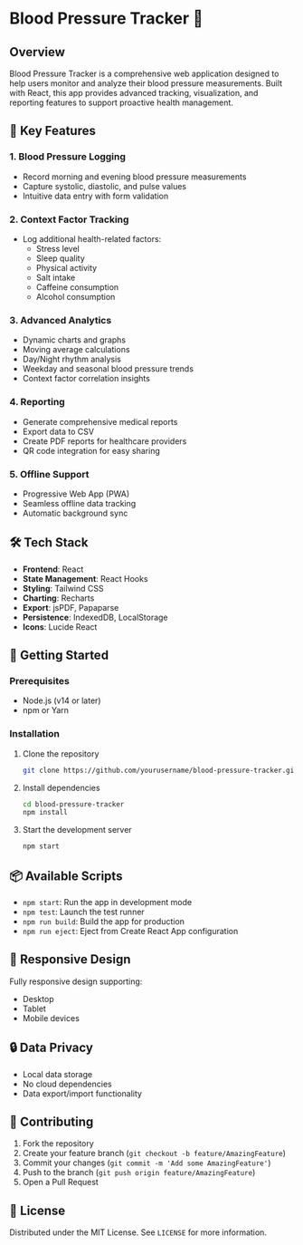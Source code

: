 # Blood Pressure Tracker 💓

## Overview

Blood Pressure Tracker is a comprehensive web application designed to help users monitor and analyze their blood pressure measurements. Built with React, this app provides advanced tracking, visualization, and reporting features to support proactive health management.

## 🌟 Key Features

### 1. Blood Pressure Logging
- Record morning and evening blood pressure measurements
- Capture systolic, diastolic, and pulse values
- Intuitive data entry with form validation

### 2. Context Factor Tracking
- Log additional health-related factors:
  - Stress level
  - Sleep quality
  - Physical activity
  - Salt intake
  - Caffeine consumption
  - Alcohol consumption

### 3. Advanced Analytics
- Dynamic charts and graphs
- Moving average calculations
- Day/Night rhythm analysis
- Weekday and seasonal blood pressure trends
- Context factor correlation insights

### 4. Reporting
- Generate comprehensive medical reports
- Export data to CSV
- Create PDF reports for healthcare providers
- QR code integration for easy sharing

### 5. Offline Support
- Progressive Web App (PWA)
- Seamless offline data tracking
- Automatic background sync

## 🛠 Tech Stack

- **Frontend**: React
- **State Management**: React Hooks
- **Styling**: Tailwind CSS
- **Charting**: Recharts
- **Export**: jsPDF, Papaparse
- **Persistence**: IndexedDB, LocalStorage
- **Icons**: Lucide React

## 🚀 Getting Started

### Prerequisites
- Node.js (v14 or later)
- npm or Yarn

### Installation
1. Clone the repository
   ```bash
   git clone https://github.com/yourusername/blood-pressure-tracker.git
   ```

2. Install dependencies
   ```bash
   cd blood-pressure-tracker
   npm install
   ```

3. Start the development server
   ```bash
   npm start
   ```

## 📦 Available Scripts

- `npm start`: Run the app in development mode
- `npm test`: Launch the test runner
- `npm run build`: Build the app for production
- `npm run eject`: Eject from Create React App configuration

## 📱 Responsive Design

Fully responsive design supporting:
- Desktop
- Tablet
- Mobile devices

## 🔒 Data Privacy

- Local data storage
- No cloud dependencies
- Data export/import functionality

## 🤝 Contributing

1. Fork the repository
2. Create your feature branch (`git checkout -b feature/AmazingFeature`)
3. Commit your changes (`git commit -m 'Add some AmazingFeature'`)
4. Push to the branch (`git push origin feature/AmazingFeature`)
5. Open a Pull Request

## 📄 License

Distributed under the MIT License. See `LICENSE` for more information.